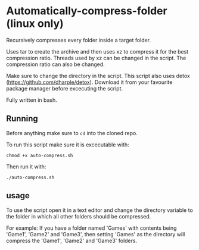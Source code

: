 # Automatically-compress-folder (linux only)
Recursively compresses every folder inside a target folder.

Uses tar to create the archive and then uses xz to compress it for the best compression ratio.
Threads used by xz can be changed in the script. The compression ratio can also be changed.

Make sure to change the directory in the script.
This script also uses detox (https://github.com/dharple/detox). Download it from your favourite package manager before excecuting the script.

Fully written in bash.

## Running

Before anything make sure to ``` cd ``` into the cloned repo.

To run this script make sure it is excecutable with:
```
chmod +x auto-compress.sh
```

Then run it with:
```
./auto-compress.sh
```

## usage

To use the script open it in a text editor and change the directory variable to the folder in which all other folders should be compressed.

For example: If you have a folder named 'Games' with contents being 'Game1', 'Game2' and 'Game3', then setting 'Games' as the directory will compress the 'Game1', 'Game2' and 'Game3' folders. 
